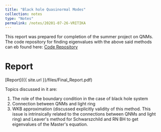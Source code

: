 ```yaml
---
title: "Black hole Quasinormal Modes"
collection: notes
type: "Notes"
permalink: /notes/20201-07-26-VRITIKA
---
```


This report was prepared for completion of the summer project on QNMs. The code repository for finding eigenvalues with the above said methods can eb found here: [Code Repository](https://github.com/AshleyChraya/QNM_Vritika)

Report
======
[Report]({{ site.url }}/files/Final_Report.pdf)

Topics discussed in it are:
1) The role of the boundary condition in the case of black hole system
2) Connection between QNMs and light ring
3) WKB approximation (discussed explicitly validity of this method. This issue is intrinsically related to the connections between QNMs and light ring) and Leaver's method for Schwarszchild and RN BH to get eigenvalues of the Master's equation.